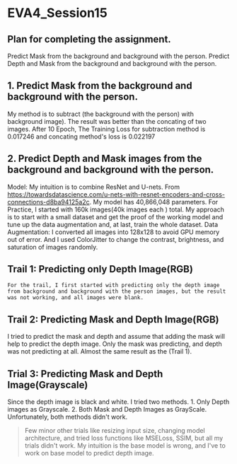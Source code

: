# EVA4_Session15
## Plan for completing the assignment.
Predict Mask from the background and background with the person.
Predict Depth and Mask from the background and background with the person.

## 1. Predict Mask from the background and background with the person.
My method is to subtract (the background with the person) with background image). The result was better than the concating of two images.
After 10 Epoch, The Training Loss for subtraction method is 0.017246 and concating method's loss is 0.022197

## 2. Predict Depth and Mask images from the background and background with the person.
  Model: My intuition is to combine ResNet and U-nets. From https://towardsdatascience.com/u-nets-with-resnet-encoders-and-cross-connections-d8ba94125a2c. My model has 40,866,048 parameters. 
  For Practice, I started with 160k images(40k images each ) total. My approach is to start with a small dataset and get the proof of the working model and tune up the data augmentation and, at last, train the whole dataset.
  Data Augmentation: I converted all images into 128x128 to avoid GPU memory out of error. And I used ColorJitter to change the contrast, brightness, and saturation of images randomly. 

## Trail 1: Predicting only Depth Image(RGB)
	For the trail, I first started with predicting only the depth image from background and background with the person images, but the result was not working, and all images were blank.

## Trail 2:  Predicting Mask and Depth Image(RGB)
  I tried to predict the mask and depth and assume that adding the mask will help to predict the depth image. Only the mask was predicting, and depth was not predicting at all. Almost the same result as the (Trail 1).

## Trial 3: Predicting Mask and Depth Image(Grayscale)
  Since the depth image is black and white. I tried two methods.
    1. Only Depth images as Grayscale.
    2. Both Mask and Depth Images as GrayScale.
  Unfortunately, both methods didn't work. 

> Few minor other trials like resizing input size, changing model architecture, and tried loss functions like MSELoss, SSIM, but all my trials didn't work. My intuition is the base model is wrong, and I've to work on base model to predict depth image.
